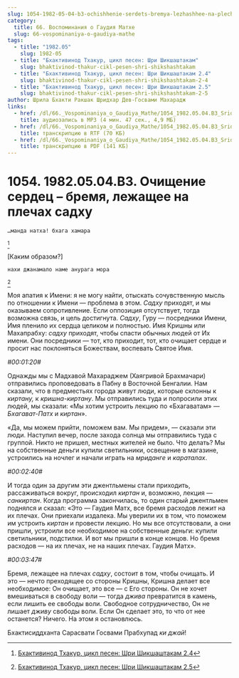 ```yaml
---
slug: 1054-1982-05-04-b3-ochishhenie-serdets-bremya-lezhashhee-na-plechah-sadhu
category:
  title: 66. Воспоминания о Гаудия Матхе
  slug: 66-vospominaniya-o-gaudiya-mathe
tags:
  - title: "1982.05"
    slug: 1982-05
  - title: "Бхактивинод Тхакур, цикл песен: Шри Шикшаштакам"
    slug: bhaktivinod-thakur-cikl-pesen-shri-shikshashtakam
  - title: "Бхактивинод Тхакур, цикл песен: Шри Шикшаштакам 2.4"
    slug: bhaktivinod-thakur-cikl-pesen-shri-shikshashtakam-2-4
  - title: "Бхактивинод Тхакур, цикл песен: Шри Шикшаштакам 2.5"
    slug: bhaktivinod-thakur-cikl-pesen-shri-shikshashtakam-2-5
author: Шрила Бхакти Ракшак Шридхар Дев-Госвами Махарадж
links:
  - href: /dl/66._Vospominaniya_o_Gaudiya_Mathe/1054_1982.05.04.B3_SridharMj_Ochishhenie_serdec--bremja_lezhashhee_na_plechah_sadhu.mp3
    title: аудиозапись в MP3 (4 мин. 47 сек., 4,9 МБ)
  - href: /dl/66._Vospominaniya_o_Gaudiya_Mathe/1054_1982.05.04.B3_SridharMj_Ochishhenie_serdec--bremja_lezhashhee_na_plechah_sadhu.rtf
    title: транскрипцию в RTF (70 КБ)
  - href: /dl/66._Vospominaniya_o_Gaudiya_Mathe/1054_1982.05.04.B3_SridharMj_Ochishhenie_serdec--bremja_lezhashhee_na_plechah_sadhu.pdf
    title: транскрипцию в PDF (141 КБ)
---
```


# 1054. 1982.05.04.B3. Очищение сердец – бремя, лежащее на плечах садху

    …манда натха! бхага хамара
[^_ftn1]

[Каким образом?]

    нахи джанамало наме анурага мора
[^_ftn2]

Моя апатия к Имени: я не могу найти, отыскать сочувственную мысль по отношении к Имени — проблема в этом. *Садху* приходят, и мы оказываем сопротивление. Если оппозиция отсутствует, тогда возможна связь, и цель достигнута. *Садху*, Гуру — посредники Имени, Имя пленило их сердца целиком и полностью. Имя Кришны или Махапрабху: *садху* приходят, чтобы спасти обычных людей от Их имени. Они посредники — тот, кто приходит, тот, кто очищает сердце и просит нас поклоняться Божествам, воспевать Святое Имя.

*#00:01:20#*

Однажды мы с Мадхавой Махараджем (Хаягривой Брахмачари) отправились проповедовать в Пабну в Восточной Бенгалии. Нам сказали, что в предместьях города живут люди, которые склонны к *киртану,* к *кришна-киртану*. Мы отправились туда и попросили этих людей, мы сказали: «Мы хотим устроить лекцию по «Бхагаватам» — *Бхагават-Патх* и *киртан*».

«Да, мы можем прийти, поможем вам. Мы придем», — сказали эти люди. Наступил вечер, после захода солнца мы отправились туда с группой. Никто не пришел, местных жителей не было. Что делать? Мы на собственные деньги купили светильники, освещение в магазине, устроились на ночлег и начали играть на *мриданге* и *караталах*.

*#00:02:40#*

И тогда один за другим эти джентльмены стали приходить, рассаживаться вокруг, происходил *киртан* и, возможно, лекция — *санкиртан*. Когда программа закончилась, то один старый джентльмен поднялся и сказал: «Это — Гаудия Матх, все бремя расходов лежит на их плечах. Они приехали издалека. Мы уверили их в том, что поможем им устроить *киртан* и провести лекцию. Но мы все отсутствовали, а они пришли, устроили все необходимое на собственные деньги: купили светильники, подстилки. И вот мы пришли в конце концов. Но бремя расходов — на их плечах, не на наших плечах. Гаудия Матх».

*#00:03:47#*

Бремя, лежащее на плечах *садху*, состоит в том, чтобы очищать. И это — нечто преходящее со стороны Кришны, Кришна делает все необходимое: Он очищает, это все — с Его стороны. Он не хочет вмешиваться в свободу воли — тогда *джива* превратится в камень, если лишить ее свободы воли. Свободное сотрудничество, Он не лишает *дживу* свободы воли. Если Он сделает это, то что от нее останется? Ничего. На этом я остановлюсь.

Бхактисиддханта Сарасвати Госвами Прабхупад *ки джай*!



[^_ftn1]: [Бхактивинод Тхакур, цикл песен: Шри Шикшаштакам 2.4](../notes/bhaktivinod-thakur-cikl-pesen-shri-shikshashtakam/bhaktivinod-thakur-cikl-pesen-shri-shikshashtakam-2-4.md)

[^_ftn2]: [Бхактивинод Тхакур, цикл песен: Шри Шикшаштакам 2.5](../notes/bhaktivinod-thakur-cikl-pesen-shri-shikshashtakam/bhaktivinod-thakur-cikl-pesen-shri-shikshashtakam-2-5.md)

